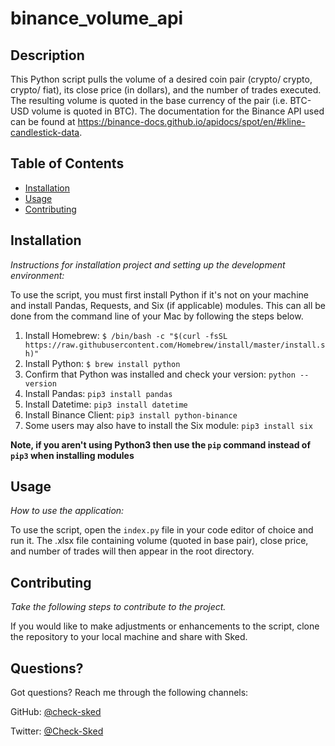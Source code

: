 # binance_volume_api

## Description

This Python script pulls the volume of a desired coin pair (crypto/ crypto, crypto/ fiat), its close price (in dollars), and the number of trades executed. The resulting volume is quoted in the base currency of the pair (i.e. BTC-USD volume is quoted in BTC). The documentation for the Binance API used can be found at https://binance-docs.github.io/apidocs/spot/en/#kline-candlestick-data.

## Table of Contents

- [Installation](#installation)
- [Usage](#usage)
- [Contributing](#contributing)

## Installation

_Instructions for installation project and setting up the development environment:_

To use the script, you must first install Python if it's not on your machine and install Pandas, Requests, and Six (if applicable) modules. This can all be done from the command line of your Mac by following the steps below.

1. Install Homebrew: `$ /bin/bash -c "$(curl -fsSL https://raw.githubusercontent.com/Homebrew/install/master/install.sh)"`
2. Install Python: `$ brew install python`
3. Confirm that Python was installed and check your version: `python --version`
4. Install Pandas: `pip3 install pandas`
5. Install Datetime: `pip3 install datetime`
6. Install Binance Client: `pip3 install python-binance`
7. Some users may also have to install the Six module: `pip3 install six`

**Note, if you aren't using Python3 then use the `pip` command instead of `pip3` when installing modules**

## Usage

_How to use the application:_

To use the script, open the `index.py` file in your code editor of choice and run it. The .xlsx file containing volume (quoted in base pair), close price, and number of trades will then appear in the root directory.

## Contributing

_Take the following steps to contribute to the project._

If you would like to make adjustments or enhancements to the script, clone the repository to your local machine and share with Sked.

## Questions?

Got questions? Reach me through the following channels:

GitHub: [@check-sked](https://api.github.com/users/check-sked)

Twitter: [@Check-Sked](https://twitter.com/Check_Sked)
